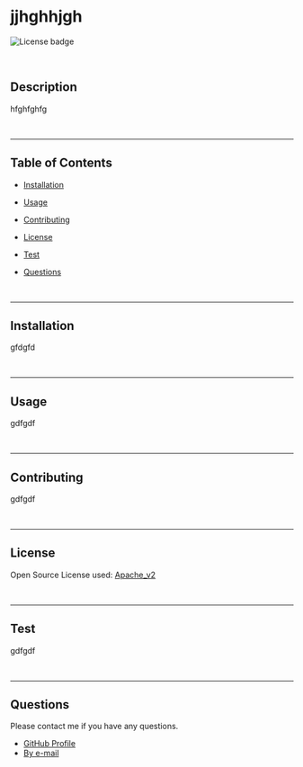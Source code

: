 
  # jjhghhjgh
  ![License badge](https://img.shields.io/badge/License-Apache_v2-brightgreen?style=plastic)

  &nbsp;
  ## Description
  hfghfghfg
  
  &nbsp;
  
  ---
  ## Table of Contents
  * [Installation](#installation)

  * [Usage](#usage)

  * [Contributing](#contributing)

  * [License](#license)
  
  * [Test](#test)

  * [Questions](#questions)
  
  &nbsp;

  ---
  ## Installation
  gfdgfd
  
  &nbsp;

  ---
  ## Usage
  gdfgdf
  
  &nbsp;

  ---
  ## Contributing
  gdfgdf
  
  &nbsp;

  ---
  ## License
  Open Source License used: [Apache_v2](https://choosealicense.com/licenses/apache-2.0)
  
  &nbsp;

  ---
  ## Test
  gdfgdf

  &nbsp;

  ---
  ## Questions
  Please contact me if you have any questions.
  - [GitHub Profile](https://github.com/kjhkjhkj)
  - [By e-mail](mailto:fsdfds)

